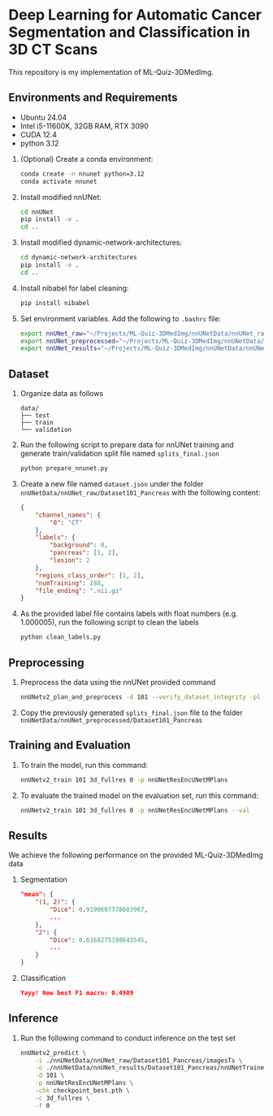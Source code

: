
# Deep Learning for Automatic Cancer Segmentation and Classification in 3D CT Scans

This repository is my implementation of ML-Quiz-3DMedImg. 

## Environments and Requirements

- Ubuntu 24.04
- Intel i5-11600K, 32GB RAM, RTX 3090
- CUDA 12.4
- python 3.12

1. (Optional) Create a conda environment:
    ```bash
    conda create -n nnunet python=3.12
    conda activate nnunet
    ```

2. Install modified nnUNet:
    ```bash
    cd nnUNet
    pip install -e .
    cd ..
    ```

3. Install modified dynamic-network-architectures:
    ```bash
    cd dynamic-network-architectures
    pip install -e .
    cd ..
    ```

4. Install nibabel for label cleaning:
    ```bash
    pip install nibabel
    ```

5. Set environment variables. Add the following to `.bashrc` file:
    ```bash
    export nnUNet_raw="~/Projects/ML-Quiz-3DMedImg/nnUNetData/nnUNet_raw"
    export nnUNet_preprocessed="~/Projects/ML-Quiz-3DMedImg/nnUNetData/nnUNet_preprocessed"
    export nnUNet_results="~/Projects/ML-Quiz-3DMedImg/nnUNetData/nnUNet_results"
    ```

## Dataset

1. Organize data as follows

    ```
    data/
    ├── test
    ├── train
    └── validation
    ```

2. Run the following script to prepare data for nnUNet training and generate train/validation split file named `splits_final.json`
    ```bash
    python prepare_nnunet.py
    ```

3. Create a new file named `dataset.json` under the folder `nnUNetData/nnUNet_raw/Dataset101_Pancreas` with the following content:
    ```json
    {
        "channel_names": {
            "0": "CT"
        }, 
        "labels": {
            "background": 0,
            "pancreas": [1, 2],
            "lesion": 2
        },
        "regions_class_order": [1, 2],
        "numTraining": 288,
        "file_ending": ".nii.gz"
    }
    ```

4. As the provided label file contains labels with float numbers (e.g. 1.000005), run the following script to clean the labels
    ```bash
    python clean_labels.py
    ```

## Preprocessing

1. Preprocess the data using the nnUNet provided command
    ```bash
    nnUNetv2_plan_and_preprocess -d 101 --verify_dataset_integrity -pl nnUNetPlannerResEncM
    ```

2. Copy the previously generated `splits_final.json` file to the folder `nnUNetData/nnUNet_preprocessed/Dataset101_Pancreas`

## Training and Evaluation

1. To train the model, run this command:

    ```bash
    nnUNetv2_train 101 3d_fullres 0 -p nnUNetResEncUNetMPlans
    ```

2. To evaluate the trained model on the evaluation set, run this command:
    ```bash
    nnUNetv2_train 101 3d_fullres 0 -p nnUNetResEncUNetMPlans --val
    ```

## Results

We achieve the following performance on the provided ML-Quiz-3DMedImg data

1. Segmentation
    ```json
    "mean": {
        "(1, 2)": {
            "Dice": 0.9190607778603967,
            ...
        },
        "2": {
            "Dice": 0.6168275198643545,
            ...
        }
    }
    ```

2. Classification

    ```json
    Yayy! New best F1 macro: 0.4909
    ```

## Inference

1. Run the following command to conduct inference on the test set
    ```bash
    nnUNetv2_predict \
        -i ./nnUNetData/nnUNet_raw/Dataset101_Pancreas/imagesTs \
        -o ./nnUNetData/nnUNet_results/Dataset101_Pancreas/nnUNetTrainer__nnUNetResEncUNetMPlans__3d_fullres/fold_0/test \
        -d 101 \
        -p nnUNetResEncUNetMPlans \
        -chk checkpoint_best.pth \
        -c 3d_fullres \
        -f 0
    ```
